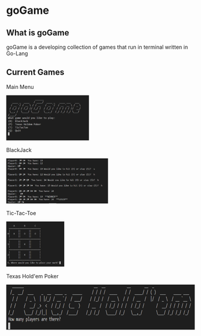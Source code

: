 <h1>goGame</h1>
<h2>What is goGame</h2>
<p>goGame is a developing collection of games that run in terminal written in Go-Lang</p>
<h2>Current Games</h2>
<p>Main Menu</p>
<img src="images/mainMenu.PNG" height="120">
<p>BlackJack</p>
<img src="images/blackjack.PNG" height="120">
<p>Tic-Tac-Toe</p>
<img src="images/tictactoe.PNG" height="120">
<p>Texas Hold'em Poker</p>
<img src="images/poker.PNG" height="120">